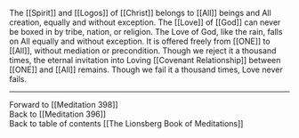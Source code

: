 The [[Spirit]] and [[Logos]] of [[Christ]] belongs to [[All]] beings and All creation, equally and without exception. The [[Love]] of [[God]] can never be boxed in by tribe, nation, or religion. The Love of God, like the rain, falls on All equally and without exception. It is offered freely from [[ONE]] to [[All]], without mediation or precondition. Though we reject it a thousand times, the eternal invitation into Loving [[Covenant Relationship]] between [[ONE]] and [[All]] remains. Though we fail it a thousand times, Love never fails. 

___

Forward to [[Meditation 398]]  
Back to [[Meditation 396]]  
Back to table of contents [[The Lionsberg Book of Meditations]]  